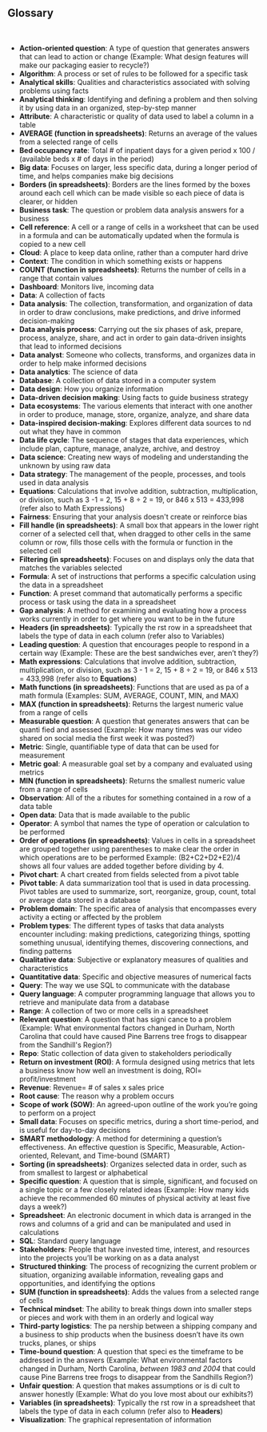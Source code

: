 ## Glossary

&nbsp;

* **Action-oriented question**: A type of question that generates answers that can lead to action or change (Example: What design features will make our packaging easier to recycle?)
* **Algorithm**: A process or set of rules to be followed for a specific task
* **Analytical skills**: Qualities and characteristics associated with solving problems using facts
* **Analytical thinking**: Identifying and defining a problem and then solving it by using data in an organized, step-by-step manner
* **Attribute**: A characteristic or quality of data used to label a column in a table
* **AVERAGE (function in spreadsheets)**: Returns an average of the values from a selected range of cells
* **Bed occupancy rate**: Total # of inpatient days for a given period x 100 / (available beds x # of days in the period)
* **Big data**: Focuses on larger, less specific data, during a longer period of time, and helps companies make big decisions
* **Borders (in spreadsheets)**: Borders are the lines formed by the boxes around each cell which can be made visible so each piece of data is clearer, or hidden
* **Business task**: The question or problem data analysis answers for a business
* **Cell reference**: A cell or a range of cells in a worksheet that can be used in a formula and can be automatically updated when the formula is copied to a new cell
* **Cloud**: A place to keep data online, rather than a computer hard drive
* **Context**: The condition in which something exists or happens
* **COUNT (function in spreadsheets)**: Returns the number of cells in a range that contain values
* **Dashboard**: Monitors live, incoming data
* **Data**: A collection of facts
* **Data analysis**: The collection, transformation, and organization of data in order to draw conclusions, make predictions, and drive informed decision-making
* **Data analysis process**: Carrying out the six phases of ask, prepare, process, analyze, share, and act in order to gain data-driven insights that lead to informed decisions
* **Data analyst**: Someone who collects, transforms, and organizes data in order to help make informed decisions
* **Data analytics**: The science of data
* **Database**: A collection of data stored in a computer system
* **Data design**: How you organize information
* **Data-driven decision making**: Using facts to guide business strategy
* **Data ecosystems**: The various elements that interact with one another in order to produce, manage, store, organize, analyze, and share data
* **Data-inspired decision-making**: Explores different data sources to nd out what they have in common
* **Data life cycle**: The sequence of stages that data experiences, which include plan, capture, manage, analyze, archive, and destroy
* **Data science**: Creating new ways of modeling and understanding the unknown by using raw data
* **Data strategy**: The management of the people, processes, and tools used in data analysis
* **Equations**: Calculations that involve addition, subtraction, multiplication, or division, such as 3 -1 = 2, 15 + 8 ÷ 2 = 19, or 846 x 513 = 433,998 (refer also to Math Expressions)
* **Fairness**: Ensuring that your analysis doesn't create or reinforce bias
* **Fill handle (in spreadsheets)**: A small box that appears in the lower right corner of a selected cell that, when dragged to other cells in the same column or row, fills those cells with the formula or function in the selected cell
* **Filtering (in spreadsheets)**: Focuses on and displays only the data that matches the variables selected
* **Formula**: A set of instructions that performs a specific calculation using the data in a spreadsheet
* **Function**: A preset command that automatically performs a specific process or task using the data in a spreadsheet
* **Gap analysis**: A method for examining and evaluating how a process works currently in order to get where you want to be in the future
* **Headers (in spreadsheets)**: Typically the rst row in a spreadsheet that labels the type of data in each column (refer also to Variables)
* **Leading question**: A question that encourages people to respond in a certain way (Example: These are the best sandwiches ever, aren’t they?)
* **Math expressions**: Calculations that involve addition, subtraction, multiplication, or division, such as 3 - 1 = 2, 15 + 8 ÷ 2 = 19, or 846 x 513 = 433,998 (refer also to **Equations**)
* **Math functions (in spreadsheets)**: Functions that are used as pa of a math formula (Examples: SUM, AVERAGE, COUNT, MIN, and MAX)
* **MAX (function in spreadsheets)**: Returns the largest numeric value from a range of cells
* **Measurable question**: A question that generates answers that can be quanti fied and assessed (Example: How many times was our video shared on social media the first week it was posted?)
* **Metric**: Single, quantifiable type of data that can be used for measurement
* **Metric goal**: A measurable goal set by a company and evaluated using metrics
* **MIN (function in spreadsheets)**: Returns the smallest numeric value from a range of cells
* **Observation**: All of the a ributes for something contained in a row of a data table
* **Open data**: Data that is made available to the public
* **Operator**: A symbol that names the type of operation or calculation to be performed
* **Order of operations (in spreadsheets)**: Values in cells in a spreadsheet are grouped together using parentheses to make clear the order in which operations are to be performed Example: (B2+C2+D2+E2)/4 shows all four values are added together before dividing by 4.
* **Pivot chart**: A chart created from fields selected from a pivot table
* **Pivot table**: A data summarization tool that is used in data processing. Pivot tables are used to summarize, sort, reorganize, group, count, total or average data stored in a database
* **Problem domain**: The specific area of analysis that encompasses every activity a ecting or affected by the problem
* **Problem types**: The different types of tasks that data analysts encounter including: making predictions, categorizing things, spotting something unusual, identifying themes, discovering connections, and finding patterns
* **Qualitative data**: Subjective or explanatory measures of qualities and characteristics
* **Quantitative data**: Specific and objective measures of numerical facts
* **Query**: The way we use SQL to communicate with the database
* **Query language**: A computer programming language that allows you to retrieve and
manipulate data from a database
* **Range**: A collection of two or more cells in a spreadsheet
* **Relevant question**: A question that has signi cance to a problem (Example: What environmental factors changed in Durham, North Carolina that could have caused Pine Barrens tree frogs to disappear from the Sandhill's Region?)
* **Repo**: Static collection of data given to stakeholders periodically
* **Return on investment (ROI)**: A formula designed using metrics that lets a business know how well an investment is doing, ROI= profit/investment
* **Revenue**: Revenue= # of sales x sales price
* **Root cause**: The reason why a problem occurs
* **Scope of work (SOW)**: An agreed-upon outline of the work you’re going to perform on a project
* **Small data**: Focuses on specific metrics, during a short time-period, and is useful for day-to-day decisions
* **SMART methodology**: A method for determining a question’s effectiveness. An effective question is Specific, Measurable, Action-oriented, Relevant, and Time-bound (SMART)
* **Sorting (in spreadsheets)**: Organizes selected data in order, such as from smallest to largest or alphabetical
* **Specific question**: A question that is simple, significant, and focused on a single topic or a few closely related ideas (Example: How many kids achieve the recommended 60 minutes of physical activity at least five days a week?)
* **Spreadsheet**: An electronic document in which data is arranged in the rows and columns of a grid and can be manipulated and used in calculations
* **SQL**: Standard query language
* **Stakeholders**: People that have invested time, interest, and resources into the projects you’ll be working on as a data analyst
* **Structured thinking**: The process of recognizing the current problem or situation, organizing available information, revealing gaps and opportunities, and identifying the options
* **SUM (function in spreadsheets)**: Adds the values from a selected range of cells
* **Technical mindset**: The ability to break things down into smaller steps or pieces and work with them in an orderly and logical way
* **Third-party logistics**: The pa nership between a shipping company and a business to ship products when the business doesn’t have its own trucks, planes, or ships
* **Time-bound question**: A question that speci es the timeframe to be addressed in the answers (Example: What environmental factors changed in Durham, North Carolina, *between 1983 and 2004* that could cause Pine Barrens tree frogs to disappear from the Sandhills Region?)
* **Unfair question**: A question that makes assumptions or is di cult to answer honestly (Example: What do you love most about our exhibits?)
* **Variables (in spreadsheets)**: Typically the rst row in a spreadsheet that labels the type of data in each column (refer also to **Headers**)
* **Visualization**: The graphical representation of information